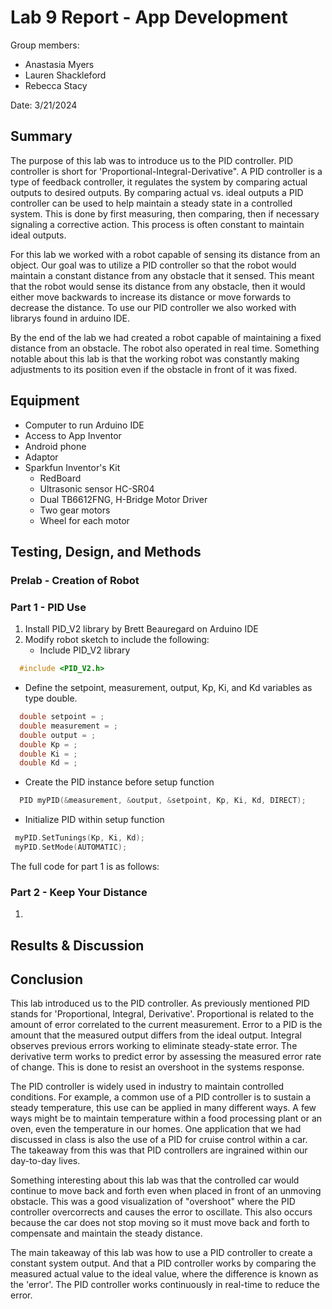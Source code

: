 # Lab 9 Report - App Development

Group members:
* Anastasia Myers
* Lauren Shackleford
* Rebecca Stacy

Date: 3/21/2024

## Summary
The purpose of this lab was to introduce us to the PID controller. PID controller is short for 'Proportional-Integral-Derivative". A PID controller is a type of feedback controller, it regulates the system by comparing actual outputs to desired outputs. By comparing actual vs. ideal outputs a PID controller can be used to help maintain a steady state in a controlled system. This is done by first measuring, then comparing, then if necessary signaling a corrective action. This process is often constant to maintain ideal outputs. 

For this lab we worked with a robot capable of sensing its distance from an object. Our goal was to utilize a PID controller so that the robot would maintain a constant distance from any obstacle that it sensed. This meant that the robot would sense its distance from any obstacle, then it would either move backwards to increase its distance or move forwards to decrease the distance. To use our PID controller we also worked with librarys found in arduino IDE.

By the end of the lab we had created a robot capable of maintaining a fixed distance from an obstacle. The robot also operated in real time. Something notable about this lab is that the working robot was constantly making adjustments to its position even if the obstacle in front of it was fixed.

## Equipment

- Computer to run Arduino IDE
- Access to App Inventor
- Android phone
- Adaptor
- Sparkfun Inventor's Kit
  - RedBoard
  - Ultrasonic sensor HC-SR04
  - Dual TB6612FNG, H-Bridge Motor Driver
  - Two gear motors
  - Wheel for each motor

## Testing, Design, and Methods

### Prelab - Creation of Robot

### Part 1 - PID Use
1. Install PID_V2 library by Brett Beauregard on Arduino IDE
2. Modify robot sketch to include the following:
   - Include PID_V2 library 
 
``` c++
  #include <PID_V2.h>
```
   - Define the setpoint, measurement, output, Kp, Ki, and Kd variables as type double.
``` c++
  double setpoint = ;
  double measurement = ;
  double output = ;
  double Kp = ;
  double Ki = ;
  double Kd = ;
```
   - Create the PID instance before setup function
``` c++
  PID myPID(&measurement, &output, &setpoint, Kp, Ki, Kd, DIRECT);
```
   - Initialize PID within setup function
``` c++
 myPID.SetTunings(Kp, Ki, Kd);
 myPID.SetMode(AUTOMATIC);
```
The full code for part 1 is as follows:

### Part 2 - Keep Your Distance
1. 


## Results & Discussion


## Conclusion

This lab introduced us to the PID controller. As previously mentioned PID stands for 'Proportional, Integral, Derivative'. Proportional is related to the amount of error correlated to the current measurement. Error to a PID is the amount that the measured output differs from the ideal output. Integral observes previous errors working to eliminate steady-state error. The derivative term works to predict error by assessing the measured error rate of change. This is done to resist an overshoot in the systems response.

The PID controller is widely used in industry to maintain controlled conditions. For example, a common use of a PID controller is to sustain a steady temperature, this use can be applied in many different ways. A few ways might be to maintain temperature within a food processing plant or an oven, even the temperature in our homes. One application that we had discussed in class is also the use of a PID for cruise control within a car. The takeaway from this was that PID controllers are ingrained within our day-to-day lives. 

Something interesting about this lab was that the controlled car would continue to move back and forth even when placed in front of an unmoving obstacle. This was a good visualization of "overshoot" where the PID controller overcorrects and causes the error to oscillate. This also occurs because the car does not stop moving so it must move back and forth to compensate and maintain the steady distance.

The main takeaway of this lab was how to use a PID controller to create a constant system output. And that a PID controller works by comparing the measured actual value to the ideal value, where the difference is known as the 'error'. The PID controller works continuously in real-time to reduce the error.
